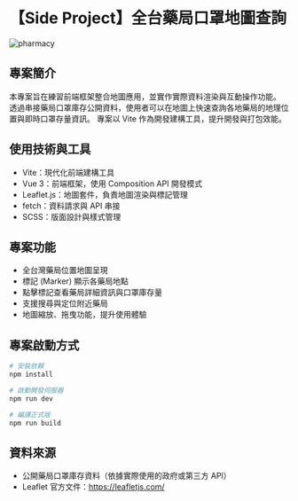 # 【Side Project】全台藥局口罩地圖查詢

![pharmacy](https://github.com/user-attachments/assets/976281db-1491-4da1-967c-d530c101165f)


## 專案簡介

本專案旨在練習前端框架整合地圖應用，並實作實際資料渲染與互動操作功能。
透過串接藥局口罩庫存公開資料，使用者可以在地圖上快速查詢各地藥局的地理位置與即時口罩存量資訊。
專案以 Vite 作為開發建構工具，提升開發與打包效能。

## 使用技術與工具

- Vite：現代化前端建構工具
- Vue 3：前端框架，使用 Composition API 開發模式
- Leaflet.js：地圖套件，負責地圖渲染與標記管理
- fetch：資料請求與 API 串接
- SCSS：版面設計與樣式管理

## 專案功能

- 全台灣藥局位置地圖呈現
- 標記 (Marker) 顯示各藥局地點
- 點擊標記查看藥局詳細資訊與口罩庫存量
- 支援搜尋與定位附近藥局
- 地圖縮放、拖曳功能，提升使用體驗

## 專案啟動方式

```sh
# 安裝依賴
npm install

# 啟動開發伺服器
npm run dev

# 編譯正式版
npm run build
```

## 資料來源

- 公開藥局口罩庫存資料（依據實際使用的政府或第三方 API）
- Leaflet 官方文件：https://leafletjs.com/
